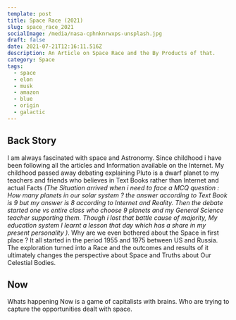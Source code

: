 ```yaml
---
template: post
title: Space Race (2021)
slug: space_race_2021
socialImage: /media/nasa-cphnknrwxps-unsplash.jpg
draft: false
date: 2021-07-21T12:16:11.516Z
description: An Article on Space Race and the By Products of that.
category: Space
tags:
  - space
  - elon
  - musk
  - amazon
  - blue
  - origin
  - galactic
---
```

## Back Story

I am always fascinated with space and Astronomy. Since childhood i have been following all the articles and Information available on the Internet. My childhood passed away debating explaining Pluto is a dwarf planet to my teachers and friends who believes in Text Books rather than Internet and actual Facts *(The Situation arrived when i need to face a MCQ question : How many planets in our solar system ?  the answer according to Text Book is 9 but my answer is 8 according to Internet and Reality. Then the debate started one vs entire class who choose 9 planets and my General Science teacher supporting them. Though i lost that battle cause of majority, My education system I learnt a lesson that day which has a share in my present personality )*. Why are we even bothered about the Space in first place ? It all started in the period 1955 and 1975 between US and Russia.  The exploration turned into a Race and the outcomes and results of it ultimately changes the perspective about Space and Truths about Our Celestial Bodies.

## Now

Whats happening Now is a game of capitalists with brains. Who are trying to capture the opportunities dealt with space.